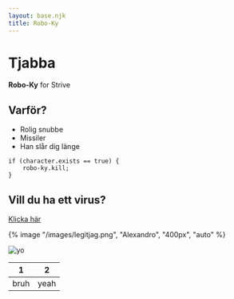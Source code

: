 ```yaml
---
layout: base.njk
title: Robo-Ky
---
```


# Tjabba

**Robo-Ky** for Strive

## Varför?

* Rolig snubbe
* Missiler
* Han slår dig länge

```
if (character.exists == true) {
    robo-ky.kill;
}
```

## Vill du ha ett virus?

[Klicka här](https://youtu.be/Atx5pXwJORU)

{% image "/images/legitjag.png", "Alexandro", "400px", "auto" %}

![yo](/images/legitjag.png)

| 1 | 2 |
|---|---|
| bruh | yeah |
